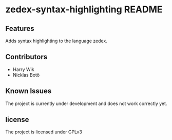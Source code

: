 # zedex-syntax-highlighting README

## Features

Adds syntax highlighting to the language zedex.

## Contributors

- Harry Wik
- Nicklas Botö

## Known Issues

The project is currently under development and does not work correctly yet.

## license

The project is licensed under GPLv3 